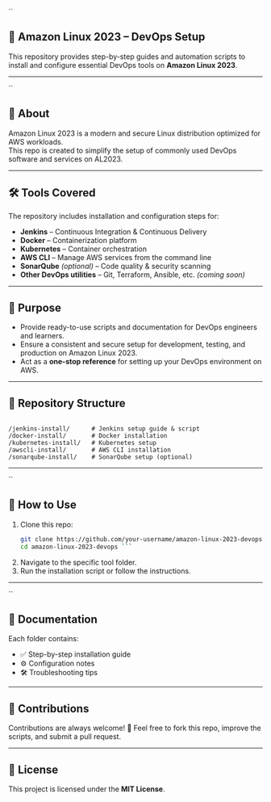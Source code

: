 ``

## 🚀 Amazon Linux 2023 – DevOps Setup  

This repository provides step-by-step guides and automation scripts to install and configure essential DevOps tools on **Amazon Linux 2023**.

---

``
## 📌 About  
Amazon Linux 2023 is a modern and secure Linux distribution optimized for AWS workloads.  
This repo is created to simplify the setup of commonly used DevOps software and services on AL2023.  

---

## 🛠️ Tools Covered  
The repository includes installation and configuration steps for:  
- **Jenkins** – Continuous Integration & Continuous Delivery  
- **Docker** – Containerization platform  
- **Kubernetes** – Container orchestration  
- **AWS CLI** – Manage AWS services from the command line  
- **SonarQube** *(optional)* – Code quality & security scanning  
- **Other DevOps utilities** – Git, Terraform, Ansible, etc. *(coming soon)*  

---

## 🎯 Purpose  
- Provide ready-to-use scripts and documentation for DevOps engineers and learners.  
- Ensure a consistent and secure setup for development, testing, and production on Amazon Linux 2023.  
- Act as a **one-stop reference** for setting up your DevOps environment on AWS.  

---

## 📂 Repository Structure  
```

/jenkins-install/      # Jenkins setup guide & script
/docker-install/       # Docker installation
/kubernetes-install/   # Kubernetes setup
/awscli-install/       # AWS CLI installation
/sonarqube-install/    # SonarQube setup (optional)

````

---

``

## 🚦 How to Use  
1. Clone this repo:  
   ```bash
   git clone https://github.com/your-username/amazon-linux-2023-devops.git
   cd amazon-linux-2023-devops ```

2. Navigate to the specific tool folder.
3. Run the installation script or follow the instructions.

---
``

## 📖 Documentation

Each folder contains:

* ✅ Step-by-step installation guide
* ⚙️ Configuration notes
* 🛠️ Troubleshooting tips

---

## 🤝 Contributions

Contributions are always welcome! 🎉
Feel free to fork this repo, improve the scripts, and submit a pull request.

---

## 📜 License

This project is licensed under the **MIT License**.
